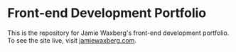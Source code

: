 # Front-end Development Portfolio

This is the repository for Jamie Waxberg's front-end development portfolio. To see the site live, visit [jamiewaxberg.com](http://jamiewaxberg.com).